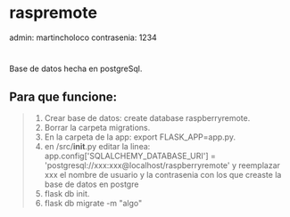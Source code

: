 # raspremote

admin: martincholoco
contrasenia: 1234
# 
Base de datos hecha en postgreSql.

## Para que funcione:

> 1. Crear base de datos: create database raspberryremote.
> 2. Borrar la carpeta migrations.
> 3. En la carpeta de la app: export FLASK_APP=app.py.
> 4. en /src/__init__.py editar la linea:
app.config['SQLALCHEMY_DATABASE_URI'] = 'postgresql://xxx:xxx@localhost/raspberryremote'
y reemplazar xxx el nombre de usuario y la contrasenia con los que creaste la base de datos en postgre
> 5. flask db init.
> 6. flask db migrate -m "algo"

